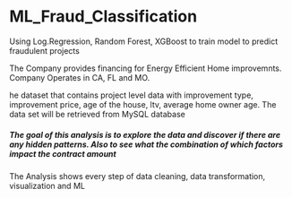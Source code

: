 # ML_Fraud_Classification
Using Log.Regression, Random Forest, XGBoost to train model to predict fraudulent projects


The Company provides financing for Energy Efficient Home improvemnts. Company Operates in CA, FL and MO.

he dataset that contains project level data with improvement type, improvement price, age of the house, ltv, average home owner age. 
The data set will be retrieved from MySQL database

##### The goal of this analysis is to explore the data and discover if there are any hidden patterns. Also to see what the combination of which factors impact the contract amount

The Analysis  shows every step of data cleaning, data transformation, visualization and ML
